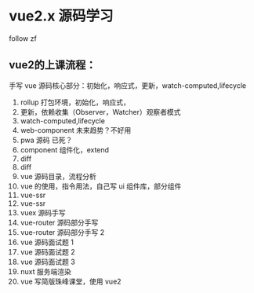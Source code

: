 # vue2.x 源码学习

follow zf

## vue2的上课流程：

手写 vue 源码核心部分：初始化，响应式，更新，watch-computed,lifecycle

1. rollup 打包环境，初始化，响应式，
2. 更新，依赖收集（Observer，Watcher）观察者模式
3. watch-computed,lifecycle
4. web-component 未来趋势？不好用
5. pwa 源码 已死？
6. component 组件化，extend
7. diff
8. diff
9. vue 源码目录，流程分析
10. vue 的使用，指令用法，自己写 ui 组件库，部分组件
11. vue-ssr
12. vue-ssr
13. vuex 源码手写
14. vue-router 源码部分手写
15. vue-router 源码部分手写 2
16. vue 源码面试题 1
17. vue 源码面试题 2
18. vue 源码面试题 3
19. nuxt 服务端渲染
20. vue 写简版珠峰课堂，使用 vue2
